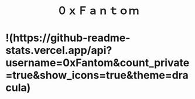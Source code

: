 <h1 align="center">０ｘＦａｎｔｏｍ<h1>
!(https://github-readme-stats.vercel.app/api?username=0xFantom&count_private=true&show_icons=true&theme=dracula)
